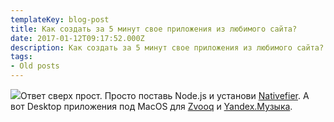 ```yaml
---
templateKey: blog-post
title: Как создать за 5 минут свое приложения из любимого сайта?
date: 2017-01-12T09:17:52.000Z
description: Как создать за 5 минут свое приложения из любимого сайта?
tags:
- Old posts
---
```


[![](/img/71fa4eee-dc9d-4c71-8615-0eeed93da557.gif)](https://github.com/jiahaog/nativefier)Ответ сверх прост. Просто поставь Node.js и установи [Nativefier](https://github.com/jiahaog/nativefier).  А вот Desktop приложения под MacOS для [Zvooq](https://www.dropbox.com/s/izgq1huliiok63c/Zvooq.app.zip?dl=0) и [Yandex.Музыка](https://www.dropbox.com/s/65b2zvb5o2ml2b5/%D0%AF%D0%BD%D0%B4%D0%B5%D0%BA%D1%81.%D0%9C%D1%83%D0%B7%D1%8B%D0%BA%D0%B0.app.zip?dl=0).